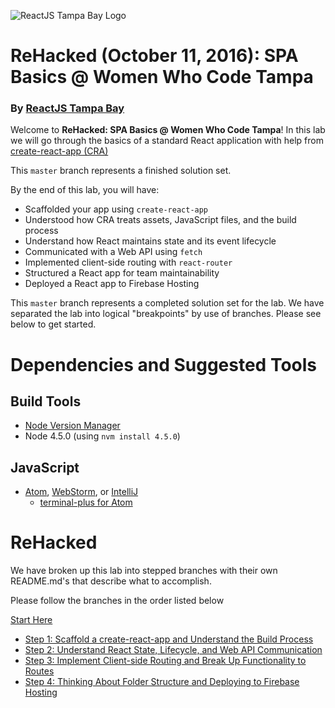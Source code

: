 ![ReactJS Tampa Bay Logo](https://avatars2.githubusercontent.com/u/18738421?v=3&s=200)

# ReHacked (October 11, 2016): SPA Basics @ Women Who Code Tampa
### By [ReactJS Tampa Bay](http://www.meetup.com/ReactJS-Tampa-Bay/)

Welcome to **ReHacked: SPA Basics @ Women Who Code Tampa**! In this lab we will go through the basics of a standard React application with help from [create-react-app (CRA)](https://github.com/facebookincubator/create-react-app)

This `master` branch represents a finished solution set.

By the end of this lab, you will have:

* Scaffolded your app using `create-react-app`
* Understood how CRA treats assets, JavaScript files, and the build process
* Understand how React maintains state and its event lifecycle
* Communicated with a Web API using `fetch`
* Implemented client-side routing with `react-router`
* Structured a React app for team maintainability
* Deployed a React app to Firebase Hosting

This `master` branch represents a completed solution set for the lab.  We have separated the lab into logical "breakpoints" by use of branches.  Please see below to get started.

# Dependencies and Suggested Tools
## Build Tools
- [Node Version Manager](https://github.com/creationix/nvm)
- Node 4.5.0 (using `nvm install 4.5.0`)

## JavaScript
- [Atom](https://atom.io/), [WebStorm](https://www.jetbrains.com/webstorm/), or [IntelliJ](https://www.jetbrains.com/idea/)
  - [terminal-plus for Atom](https://atom.io/packages/terminal-plus)

# ReHacked

We have broken up this lab into stepped branches with their own README.md's that describe what to accomplish.

Please follow the branches in the order listed below

[Start Here](https://github.com/reactjstampabay/rehacked-spa-basics-wwc/tree/initial)

- [Step 1: Scaffold a create-react-app and Understand the Build Process](https://github.com/reactjstampabay/rehacked-spa-basics-wwc/tree/step-1)
- [Step 2: Understand React State, Lifecycle, and Web API Communication](https://github.com/reactjstampabay/rehacked-spa-basics-wwc/tree/step-2)
- [Step 3: Implement Client-side Routing and Break Up Functionality to Routes](https://github.com/reactjstampabay/rehacked-spa-basics-wwc/tree/step-3)
- [Step 4: Thinking About Folder Structure and Deploying to Firebase Hosting](https://github.com/reactjstampabay/rehacked-spa-basics-wwc/tree/step-4)